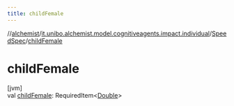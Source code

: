 ```yaml
---
title: childFemale
---
```

//[alchemist](../../../index.html)/[it.unibo.alchemist.model.cognitiveagents.impact.individual](../index.html)/[SpeedSpec](index.html)/[childFemale](child-female.html)



# childFemale



[jvm]\
val [childFemale](child-female.html): RequiredItem<[Double](https://kotlinlang.org/api/latest/jvm/stdlib/kotlin/-double/index.html)>




